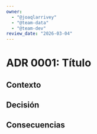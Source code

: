 ```yaml
---
owner:
  - "@joaqlarrivey"
  - "@team-data"
  - "@team-dev"
review_date: "2026-03-04"
---
```

# ADR 0001: Título

## Contexto

## Decisión

## Consecuencias
